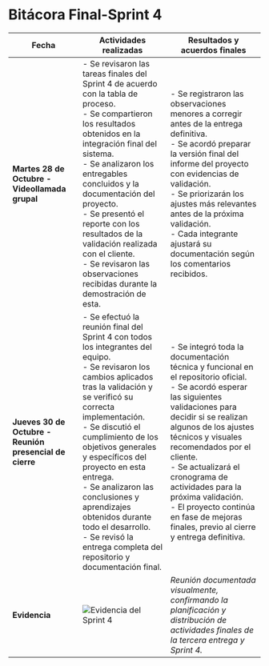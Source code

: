 # Bitácora Final-Sprint 4

| **Fecha** | **Actividades realizadas** | **Resultados y acuerdos finales** |
|------------|-----------------------------|------------------------------------|
| **Martes 28 de Octubre - Videollamada grupal** | - Se revisaron las tareas finales del Sprint 4 de acuerdo con la tabla de proceso.<br>- Se compartieron los resultados obtenidos en la integración final del sistema.<br>- Se analizaron los entregables concluidos y la documentación del proyecto.<br>- Se presentó el reporte con los resultados de la validación realizada con el cliente.<br>- Se revisaron las observaciones recibidas durante la demostración de esta. | - Se registraron las observaciones menores a corregir antes de la entrega definitiva.<br>- Se acordó preparar la versión final del informe del proyecto con evidencias de validación.<br>- Se priorizarán los ajustes más relevantes antes de la próxima validación.<br>- Cada integrante ajustará su documentación según los comentarios recibidos. |
| **Jueves 30 de Octubre - Reunión presencial de cierre** | - Se efectuó la reunión final del Sprint 4 con todos los integrantes del equipo.<br>- Se revisaron los cambios aplicados tras la validación y se verificó su correcta implementación.<br>- Se discutió el cumplimiento de los objetivos generales y específicos del proyecto en esta entrega.<br>- Se analizaron las conclusiones y aprendizajes obtenidos durante todo el desarrollo.<br>- Se revisó la entrega completa del repositorio y documentación final. | - Se integró toda la documentación técnica y funcional en el repositorio oficial.<br>- Se acordó esperar las siguientes validaciones para decidir si se realizan algunos de los ajustes técnicos y visuales recomendados por el cliente.<br>- Se actualizará el cronograma de actividades para la próxima validación.<br>- El proyecto continúa en fase de mejoras finales, previo al cierre y entrega definitiva. |
| **Evidencia** | ![Evidencia del Sprint 4](https://i.ibb.co/nMSG3VZp/IMG-20251030-WA0031.jpg) | _Reunión documentada visualmente, confirmando la planificación y distribución de actividades finales de la tercera entrega y Sprint 4._ |
